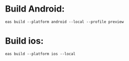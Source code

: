 # Build Android:

`eas build --platform android --local --profile preview`

# Build ios:

`eas build --platform ios --local`
